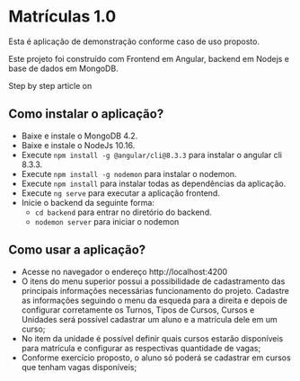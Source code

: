 # Matrículas 1.0
Esta é aplicação de demonstração conforme caso de uso proposto.

Este projeto foi construído com Frontend em Angular, backend em Nodejs e base de dados em MongoDB.

Step by step article on 

## Como instalar o aplicação?
- Baixe e instale o MongoDB 4.2.
- Baixe e instale o NodeJs 10.16.
- Execute `npm install -g @angular/cli@8.3.3` para instalar o angular cli 8.3.3.
- Execute `npm install -g nodemon` para instalar o nodemon.
- Execute `npm install` para instalar todas as dependências da aplicação.
- Execute `ng serve` para executar a aplicação frontend.
- Inicie o backend da seguinte forma:
  - `cd backend` para entrar no diretório do backend.
  - `nodemon server` para iniciar o nodemon
 
## Como usar a aplicação?
- Acesse no navegador o endereço http://localhost:4200
- O itens do menu superior possui a possibilidade de cadastramento das principais informações necessárias funcionamento do projeto. 
Cadastre as informações seguindo o menu da esqueda para a direita e depois de configurar corretamente os Turnos, Tipos de Cursos, Cursos e Unidades
 será possível cadastrar um aluno e a matrícula dele em um curso;
- No item da unidade é possível definir quais cursos estarão disponíveis para matrícula e configurar as respectivas quantidade de vagas; 
- Conforme exercício proposto, o aluno só poderá se cadastrar em cursos que tenham vagas disponíveis;  
